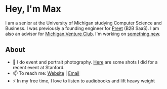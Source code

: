# Hey, I'm Max 
I am a senior at the University of Michigan studying Computer Science and Business. I was previously a founding engineer for [Preet](https://preetus.com) (B2B SaaS). I am also an advisor for [Michigan Venture Club](mvcumich.com). I'm working on [something new](https://liquorprinter.com).

## About
- 🔭 I do event and portrait photography. [Here](https://drive.google.com/drive/folders/1HLzzaSd7ggJCKS3IrMFvo_puVJPwdqkY?usp=share_link) are some shots I did for a recent event at Stanford.
- 📫 To reach me: [Website](https://mwalts.com) | [Email](mailto:mwalts@umich.edu)
- ⚡ In my free time, I love to listen to audiobooks and lift heavy weight 
